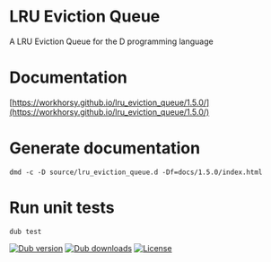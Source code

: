 # LRU Eviction Queue
A LRU Eviction Queue for the D programming language

# Documentation

[https://workhorsy.github.io/lru_eviction_queue/1.5.0/](https://workhorsy.github.io/lru_eviction_queue/1.5.0/)

# Generate documentation

```
dmd -c -D source/lru_eviction_queue.d -Df=docs/1.5.0/index.html
```

# Run unit tests

```
dub test
```

[![Dub version](https://img.shields.io/dub/v/lru_eviction_queue.svg)](https://code.dlang.org/packages/lru_eviction_queue)
[![Dub downloads](https://img.shields.io/dub/dt/lru_eviction_queue.svg)](https://code.dlang.org/packages/lru_eviction_queue)
[![License](https://img.shields.io/badge/license-BSL_1.0-blue.svg)](https://raw.githubusercontent.com/workhorsy/lru_eviction_queue/master/LICENSE)
